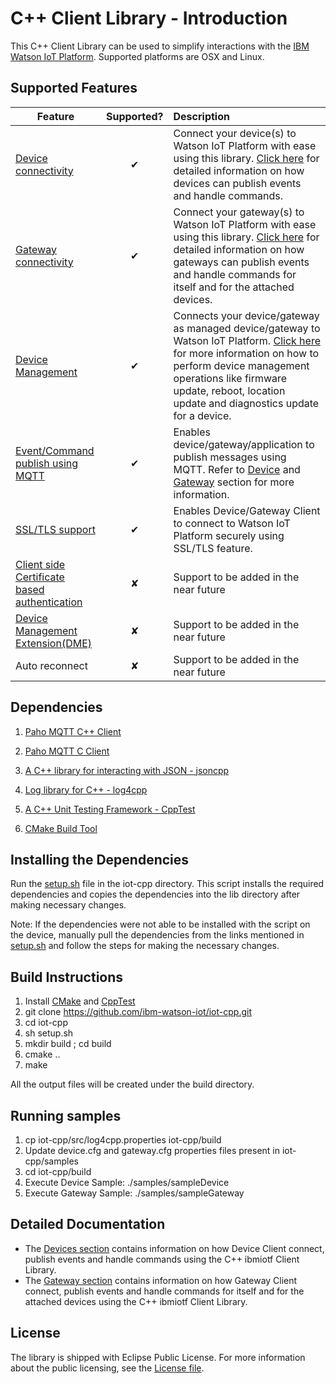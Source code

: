 
C++ Client Library - Introduction
============================================

This C++ Client Library can be used to simplify interactions with the [IBM Watson IoT Platform](https://internetofthings.ibmcloud.com). Supported platforms are OSX and Linux.

Supported Features
------------------

| Feature   |      Supported?      | Description |
|----------|:-------------:|:-------------|
| [Device connectivity](https://console.ng.bluemix.net/docs/services/IoT/devices/libraries/mbedcpp.html) |  &#10004; | Connect your device(s) to Watson IoT Platform with ease using this library. [Click here](https://console.ng.bluemix.net/docs/services/IoT/devices/libraries/mbedcpp.html#library_use) for detailed information on how devices can publish events and handle commands.|
| [Gateway connectivity](https://github.com/ibm-watson-iot/iot-cpp/blob/master/docs/cpp_cli_for_gateway.rst) |    &#10004;   | Connect your gateway(s) to Watson IoT Platform with ease using this library. [Click here](https://github.com/ibm-watson-iot/iot-cpp/blob/master/docs/cpp_cli_for_gateway.rst) for detailed information on how gateways can publish events and handle commands for itself and for the attached devices. |
| [Device Management](https://github.com/ibm-watson-iot/iot-cpp/blob/master/docs/cpp_cli_for_manageddevice.rst) | &#10004; | Connects your device/gateway as managed device/gateway to Watson IoT Platform. [Click here](https://github.com/ibm-watson-iot/iot-cpp/blob/master/docs/cpp_cli_for_manageddevice.rst) for more information on how to perform device management operations like firmware update, reboot, location update and diagnostics update for a device.|
| [Event/Command publish using MQTT](https://console.ng.bluemix.net/docs/services/IoT/reference/mqtt/index.html)| &#10004; | Enables device/gateway/application to publish messages using MQTT. Refer to [Device](https://console.ng.bluemix.net/docs/services/IoT/devices/libraries/mbedcpp.html#publishing_events) and  [Gateway](https://github.com/ibm-watson-iot/iot-cpp/blob/master/docs/cpp_cli_for_gateway.rst)  section for more information. |
| [SSL/TLS support](https://console.ng.bluemix.net/docs/services/IoT/reference/security/index.html) | &#10004; | Enables Device/Gateway Client to connect to Watson IoT Platform securely using SSL/TLS feature.|
| [Client side Certificate based authentication](https://console.ng.bluemix.net/docs/services/IoT/reference/security/RM_security.html) | &#10008; |Support to be added in the near future|
| [Device Management Extension(DME)](https://console.ng.bluemix.net/docs/services/IoT/devices/device_mgmt/custom_actions.html) | &#10008; | Support to be added in the near future|
| Auto reconnect | &#10008; |Support to be added in the near future|

Dependencies
------------

1.  [Paho MQTT C++ Client]

  [Paho MQTT C++ Client]: https://eclipse.org/paho/clients/cpp/
  
2.  [Paho MQTT C Client]

  [Paho MQTT C Client]: https://eclipse.org/paho/clients/c/

3.  [A C++ library for interacting with JSON - jsoncpp]

  [A C++ library for interacting with JSON - jsoncpp]: https://github.com/open-source-parsers/jsoncpp
  
4.  [Log library for C++ - log4cpp]

  [Log library for C++ - log4cpp]: https://sourceforge.net/projects/log4cpp/
 
5.  [A C++ Unit Testing Framework - CppTest]

    [A C++ Unit Testing Framework - CppTest]: http://cpptest.sourceforge.net/
    
6.  [CMake Build Tool]

  [CMake Build Tool]: https://cmake.org/
 
Installing the Dependencies
---------------------------
Run the [setup.sh](https://github.com/ibm-watson-iot/iot-cpp/blob/master/setup.sh) file in the iot-cpp directory. This script installs the required dependencies and copies the dependencies into the lib directory after making necessary changes.

Note:
If the dependencies were not able to be installed with the script on the device, manually pull the dependencies from the links mentioned in [setup.sh](https://github.com/ibm-watson-iot/iot-cpp/blob/master/setup.sh) and follow the steps for making the necessary changes.

Build Instructions 
------------------

1.  Install [CMake](https://cmake.org/install/) and [CppTest](https://sourceforge.net/projects/cpptest/)
2.  git clone https://github.com/ibm-watson-iot/iot-cpp.git
3.  cd iot-cpp
4.  sh setup.sh 
5.  mkdir build ; cd build 
6.  cmake ..
7.  make

All the output files will be created under the build directory.

Running samples
---------------

1. cp iot-cpp/src/log4cpp.properties iot-cpp/build
2. Update device.cfg and gateway.cfg properties files present in iot-cpp/samples
3. cd iot-cpp/build
4. Execute Device Sample: ./samples/sampleDevice
5. Execute Gateway Sample: ./samples/sampleGateway

Detailed Documentation
----------------------

- The [Devices section](https://github.com/ibm-watson-iot/iot-cpp/blob/master/docs/cpp_cli_for_devices.rst) contains information on how Device Client connect, publish events and handle commands using the C++ ibmiotf Client Library. 
- The [Gateway section](https://github.com/ibm-watson-iot/iot-cpp/blob/master/docs/cpp_cli_for_gateway.rst) contains information on how Gateway Client connect, publish events and handle commands for itself and for the attached devices using the C++ ibmiotf Client Library. 

License
---------------------------
The library is shipped with Eclipse Public License. For more information about the public licensing, see the [License file](https://github.com/amprasanna/iot-cpp/blob/master/LICENSE).
